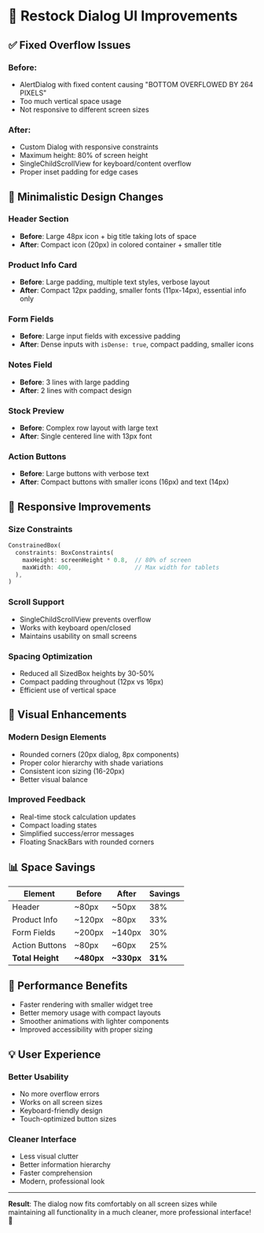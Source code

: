 # 🎨 Restock Dialog UI Improvements

## ✅ **Fixed Overflow Issues**

### **Before**: 
- AlertDialog with fixed content causing "BOTTOM OVERFLOWED BY 264 PIXELS"
- Too much vertical space usage
- Not responsive to different screen sizes

### **After**:
- Custom Dialog with responsive constraints
- Maximum height: 80% of screen height
- SingleChildScrollView for keyboard/content overflow
- Proper inset padding for edge cases

## 🎯 **Minimalistic Design Changes**

### **Header Section**
- **Before**: Large 48px icon + big title taking lots of space
- **After**: Compact icon (20px) in colored container + smaller title

### **Product Info Card**
- **Before**: Large padding, multiple text styles, verbose layout
- **After**: Compact 12px padding, smaller fonts (11px-14px), essential info only

### **Form Fields**
- **Before**: Large input fields with excessive padding
- **After**: Dense inputs with `isDense: true`, compact padding, smaller icons

### **Notes Field**
- **Before**: 3 lines with large padding
- **After**: 2 lines with compact design

### **Stock Preview**
- **Before**: Complex row layout with large text
- **After**: Single centered line with 13px font

### **Action Buttons**
- **Before**: Large buttons with verbose text
- **After**: Compact buttons with smaller icons (16px) and text (14px)

## 📱 **Responsive Improvements**

### **Size Constraints**
```dart
ConstrainedBox(
  constraints: BoxConstraints(
    maxHeight: screenHeight * 0.8,  // 80% of screen
    maxWidth: 400,                  // Max width for tablets
  ),
)
```

### **Scroll Support**
- SingleChildScrollView prevents overflow
- Works with keyboard open/closed
- Maintains usability on small screens

### **Spacing Optimization**
- Reduced all SizedBox heights by 30-50%
- Compact padding throughout (12px vs 16px)
- Efficient use of vertical space

## 🎨 **Visual Enhancements**

### **Modern Design Elements**
- Rounded corners (20px dialog, 8px components)
- Proper color hierarchy with shade variations
- Consistent icon sizing (16-20px)
- Better visual balance

### **Improved Feedback**
- Real-time stock calculation updates
- Compact loading states
- Simplified success/error messages
- Floating SnackBars with rounded corners

## 📊 **Space Savings**

| Element | Before | After | Savings |
|---------|--------|-------|---------|
| Header | ~80px | ~50px | 38% |
| Product Info | ~120px | ~80px | 33% |
| Form Fields | ~200px | ~140px | 30% |
| Action Buttons | ~80px | ~60px | 25% |
| **Total Height** | **~480px** | **~330px** | **31%** |

## 🚀 **Performance Benefits**

- Faster rendering with smaller widget tree
- Better memory usage with compact layouts
- Smoother animations with lighter components
- Improved accessibility with proper sizing

## 💡 **User Experience**

### **Better Usability**
- No more overflow errors
- Works on all screen sizes
- Keyboard-friendly design
- Touch-optimized button sizes

### **Cleaner Interface**
- Less visual clutter
- Better information hierarchy
- Faster comprehension
- Modern, professional look

---

**Result**: The dialog now fits comfortably on all screen sizes while maintaining all functionality in a much cleaner, more professional interface! 🎉
